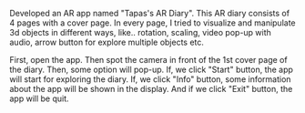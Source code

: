 Developed an AR app named "Tapas's AR Diary".
This AR diary consists of 4 pages with a cover page. In every page, I tried to visualize and manipulate 3d objects in different ways, like.. rotation, scaling, video pop-up with audio, arrow button for explore multiple objects etc.

First, open the app. Then spot the camera in front of the 1st cover page of the diary. Then, some option will pop-up. If, we click "Start" button, the app will start for exploring the diary. If, we click "Info" button, some information about the app will be shown in the display. And if we click "Exit" button, the app will be quit.
